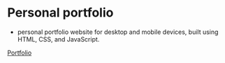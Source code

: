# Personal portfolio

- personal portfolio website for desktop and mobile devices, built using HTML, CSS, and JavaScript.
 
[Portfolio](https://zebbyg.github.io/My-portfolio/)
